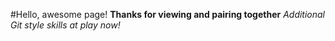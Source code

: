 #Hello, awesome page!
**Thanks for viewing and pairing together**
*Additional Git style skills at play now!*